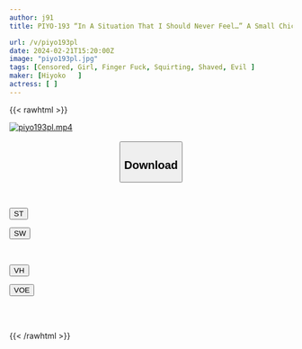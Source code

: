 ```yaml
---
author: j91
title: PIYO-193 “In A Situation That I Should Never Feel…” A Small Chick Whose Immature Vagina Is Stirred Like A Drill With A Big Finger And Developed Into A Strong Sex

url: /v/piyo193pl
date: 2024-02-21T15:20:00Z
image: "piyo193pl.jpg"
tags: [Censored, Girl, Finger Fuck, Squirting, Shaved, Evil	]
maker: [Hiyoko   ]
actress: [ ]
---
```



{{< rawhtml >}}

<div class="video" data-videoid="qZ1vDxa02Zuzgxx">
    <a href="javascript:;">
        <img src="/v/piyo193pl/piyo193pl.jpg" width="WIDTH" height="HEIGHT" alt="piyo193pl.mp4" loading="lazy">
    </a>
</div>

<script type="text/javascript" src="https://j91.asia/asset/on-demand-st.js"></script>

<br>
  <link rel="stylesheet" href="https://j91.asia/asset/bs5.css">
  
  <center>
  <button class="btn btn-primary" type="button" data-bs-toggle="collapse" data-bs-target=".multi-collapse" aria-expanded="false" aria-controls="multiCollapseExample1 multiCollapseExample2"><h2>Download</h2></button></center>
</p>
<div class="row">
  <div class="col">
    <div class="collapse multi-collapse" id="multiCollapseExample1">
      <div class="card card-body">
	      	      <br>
<div class="buttons">  
<p><a href="https://streamtape.to/v/qZ1vDxa02Zuzgxx" target="_blank"><button class="btn-hover color-3"><i class="fa fa-download"></i> ST</button></a></p>
<p><a href="https://cdnwish.com/wb6jai9e4iat" target="_blank"><button class="btn-hover color-2"><i class="fa fa-download"></i> SW</button></a></p></div>
    </div>
  </div>
</div>
  <div class="col">
    <div class="collapse multi-collapse" id="multiCollapseExample2">
      <div class="card card-body">
	      <br>
<div class="buttons">
<p><a href="https://vidhidepro.com/f/ymgjdr0zcml6"><button class="btn-hover color-9"><i class="fa fa-download"></i> VH</button></a></p>
<p><a href="https://filemoon.sx/d/uvhaadksvka0"><button class="btn-hover color-8"><i class="fa fa-download"></i> VOE</button></a></p></div>
<br><br>
      </div>
    </div>
  </div>
</div>

{{< /rawhtml >}}